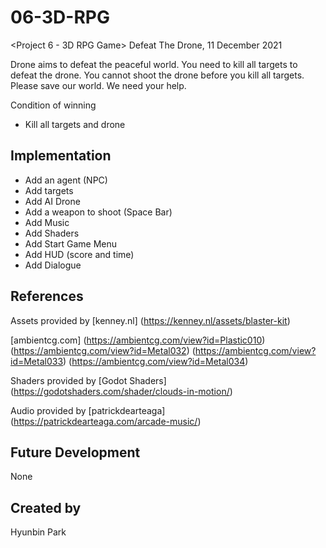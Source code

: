 # 06-3D-RPG
<Project 6 - 3D RPG Game> Defeat The Drone, 11 December 2021

Drone aims to defeat the peaceful world. You need to kill all targets to defeat the drone. You cannot shoot the drone before you kill all targets. Please save our world. We need your help.

Condition of winning
- Kill all targets and drone

## Implementation
- Add an agent (NPC)
- Add targets
- Add AI Drone
- Add a weapon to shoot (Space Bar)
- Add Music
- Add Shaders
- Add Start Game Menu
- Add HUD (score and time)
- Add Dialogue

## References
Assets provided by 
[kenney.nl] 
(https://kenney.nl/assets/blaster-kit)

[ambientcg.com]
(https://ambientcg.com/view?id=Plastic010)
(https://ambientcg.com/view?id=Metal032)
(https://ambientcg.com/view?id=Metal033)
(https://ambientcg.com/view?id=Metal034)

Shaders provided by [Godot Shaders]
(https://godotshaders.com/shader/clouds-in-motion/)

Audio provided by [patrickdearteaga] 
(https://patrickdearteaga.com/arcade-music/)


## Future Development
None

## Created by
Hyunbin Park
